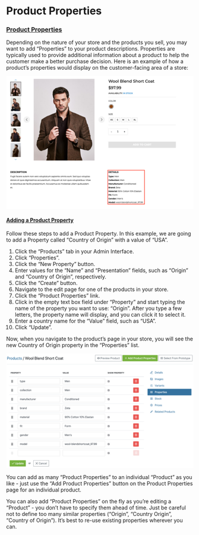 # Product Properties

### [Product Properties](product-properties.md#product-properties) <a id="product-properties"></a>

Depending on the nature of your store and the products you sell, you may want to add “Properties” to your product descriptions. Properties are typically used to provide additional information about a product to help the customer make a better purchase decision. Here is an example of how a product’s properties would display on the customer-facing area of a store:

![New Product Variant](../.gitbook/assets/image%20%2883%29.png)

#### [Adding a Product Property](product-properties.md#adding-a-product-property) <a id="adding-a-product-property"></a>

Follow these steps to add a Product Property. In this example, we are going to add a Property called “Country of Origin” with a value of “USA”.

1. Click the “Products” tab in your Admin Interface.
2. Click “Properties”.
3. Click the “New Property” button.
4. Enter values for the “Name” and “Presentation” fields, such as “Origin” and “Country of Origin”, respectively.
5. Click the “Create” button.
6. Navigate to the edit page for one of the products in your store.
7. Click the “Product Properties” link.
8. Click in the empty text box field under “Property” and start typing the name of the property you want to use: “Origin”. After you type a few letters, the property name will display, and you can click it to select it.
9. Enter a country name for the “Value” field, such as “USA”.
10. Click “Update”.

Now, when you navigate to the product’s page in your store, you will see the new Country of Origin property in the “Properties” list.

![Properties List](../.gitbook/assets/image%20%2890%29.png)

You can add as many “Product Properties” to an individual “Product” as you like - just use the “Add Product Properties” button on the Product Properties page for an individual product.

You can also add “Product Properties” on the fly as you’re editing a “Product” - you don’t have to specify them ahead of time. Just be careful not to define too many similar properties \(“Origin”, “Country Origin”, “Country of Origin”\). It’s best to re-use existing properties wherever you can.


